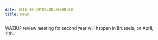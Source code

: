 ```yaml
---
date: 2016-10-19T09:00:00+00:00
title: News
---
```


WAZIUP review meeting for second year will happen in Brussels, on April, 11th.
